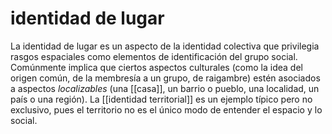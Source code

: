 # identidad de lugar
La identidad de lugar es un aspecto de la identidad colectiva que privilegia rasgos espaciales como elementos de identificación del grupo social. Comúnmente implica que ciertos aspectos culturales (como la idea del origen común, de la membresía a un grupo, de raigambre) estén asociados a aspectos *localizables*  (una [[casa]], un barrio o pueblo, una localidad, un país o una región). La [[identidad territorial]] es un ejemplo típico pero no exclusivo, pues el territorio no es el único modo de entender el espacio y lo social.